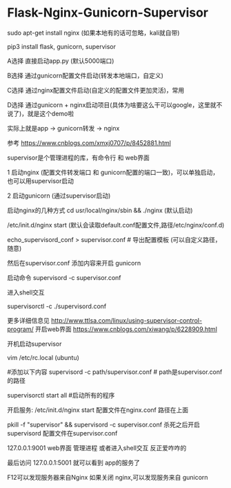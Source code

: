 # Flask-Nginx-Gunicorn-Supervisor


sudo apt-get install nginx (如果本地有的话可忽略，kali就自带)

pip3 install flask, gunicorn, supervisor


A选择 直接启动app.py (默认5000端口) 

B选择 通过gunicorn配置文件启动(转发本地端口，自定义)

C选择 通过nginx配置文件启动(自定义的配置文件更加灵活)，常用

D选择 通过gunicorn + nginx启动项目(具体为啥要这么干可以google，这里就不说了)，就是这个demo啦

实际上就是app -> gunicorn转发 -> nginx

参考 https://www.cnblogs.com/xmxj0707/p/8452881.html





supervisor是个管理进程的库，有命令行 和 web界面

1 启动nginx (配置文件转发端口 和 gunicorn配置的端口一致)，可以单独启动，也可以用supervisor启动


2 启动gunicorn (通过supervisor启动)






启动nginx的几种方式
cd usr/local/nginx/sbin && ./nginx (默认启动)

/etc/init.d/nginx start (默认会读取default.conf配置文件,路径/etc/nginx/conf.d)


echo_supervisord_conf > supervisor.conf # 导出配置模板 (可以自定义路径，随意)

然后在supervisor.conf 添加内容来开启 gunicorn

启动命令 supervisord -c supervisor.conf





进入shell交互

supervisorctl -c ./supervisord.conf

更多详细信息见  http://www.ttlsa.com/linux/using-supervisor-control-program/
开启web界面   https://www.cnblogs.com/xiwang/p/6228909.html





开机启动supervisor

vim /etc/rc.local (ubuntu)

#添加以下内容
supervisord -c path/supervisor.conf # path是supervisor.conf的路径

supervisorctl start all #启动所有的程序




开启服务:
  /etc/init.d/nginx start  配置文件在nginx.conf  路径在上面
  
  pkill -f "supervisor" && supervisord -c supervisor.conf 杀死之后开启 supervisord   配置文件在supervisor.conf
  
  
  127.0.0.1:9001 web界面 管理进程  或者进入shell交互 反正爱咋咋的
  
  最后访问 127.0.0.1:5001 就可以看到 app的服务了  
  
  F12可以发现服务器来自Nginx  如果关闭 nginx,可以发现服务来自 gunicorn
  
  
  
  







